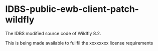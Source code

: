 # IDBS-public-ewb-client-patch-wildfly

The IDBS modified source code of Wildfly 8.2.

This is being made available to fullfil the xxxxxxxx license requirements
